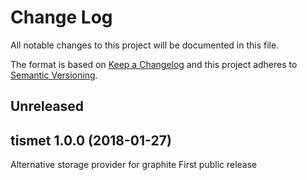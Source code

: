 ﻿<!--
Copyright Glen Knowles 2018.
Distributed under the Boost Software License, Version 1.0.
-->

# Change Log
All notable changes to this project will be documented in this file.

The format is based on [Keep a Changelog](http://keepachangelog.com/)
and this project adheres to [Semantic Versioning](http://semver.org/).

## Unreleased

## tismet 1.0.0 (2018-01-27)
Alternative storage provider for graphite
First public release
